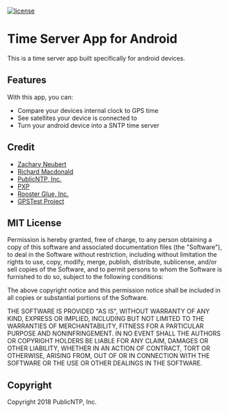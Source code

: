 [![license](https://img.shields.io/github/license/mashape/apistatus.svg)]()
# Time Server App for Android
This is a time server app built specifically for android devices. 

## Features
With this app, you can:
- Compare your devices internal clock to GPS time
- See satellites your device is connected to
- Turn your android device into a SNTP time server

## Credit
- [Zachary Neubert](https://github.com/ZacNeubert)
- [Richard Macdonald](https://github.com/thewidgetsmith)
- [PublicNTP, Inc.](https://publicntp.org)
- [PXP](https://pxp200.com)
- [Rooster Glue, Inc.](https://roosterglue.com)
- [GPSTest Project](https://github.com/barbeau/gpstest/wiki)

## MIT License
Permission is hereby granted, free of charge, to any person obtaining a copy of this software and associated documentation files (the "Software"), to deal in the Software without restriction, including without limitation the rights to use, copy, modify, merge, publish, distribute, sublicense, and/or sell copies of the Software, and to permit persons to whom the Software is furnished to do so, subject to the following conditions:

The above copyright notice and this permission notice shall be included in all copies or substantial portions of the Software.

THE SOFTWARE IS PROVIDED "AS IS", WITHOUT WARRANTY OF ANY KIND, EXPRESS OR IMPLIED, INCLUDING BUT NOT LIMITED TO THE WARRANTIES OF MERCHANTABILITY, FITNESS FOR A PARTICULAR PURPOSE AND NONINFRINGEMENT. IN NO EVENT SHALL THE AUTHORS OR COPYRIGHT HOLDERS BE LIABLE FOR ANY CLAIM, DAMAGES OR OTHER LIABILITY, WHETHER IN AN ACTION OF CONTRACT, TORT OR OTHERWISE, ARISING FROM, OUT OF OR IN CONNECTION WITH THE SOFTWARE OR THE USE OR OTHER DEALINGS IN THE SOFTWARE.

## Copyright
Copyright 2018 PublicNTP, Inc.

